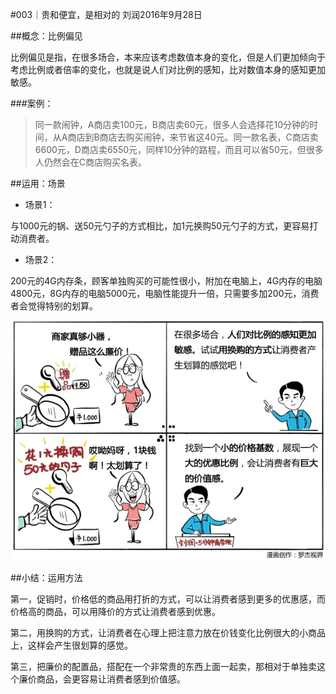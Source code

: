 #003｜贵和便宜，是相对的
刘润2016年9月28日

##概念：比例偏见

比例偏见是指，在很多场合，本来应该考虑数值本身的变化，但是人们更加倾向于考虑比例或者倍率的变化，也就是说人们对比例的感知，比对数值本身的感知更加敏感。

###案例：
>同一款闹钟，A商店卖100元，B商店卖60元，很多人会选择花10分钟的时间，从A商店到B商店去购买闹钟，来节省这40元。同一款名表，C商店卖6600元，D商店卖6550元，同样10分钟的路程，而且可以省50元，但很多人仍然会在C商店购买名表。

##运用：场景

- 场景1：

与1000元的锅、送50元勺子的方式相比，加1元换购50元勺子的方式，更容易打动消费者。

- 场景2：

200元的4G内存条，顾客单独购买的可能性很小，附加在电脑上，4G内存的电脑4800元，8G内存的电脑5000元，电脑性能提升一倍，只需要多加200元，消费者会觉得特别的划算。

![](./_image/2017-08-03-17-22-45.jpg)

##小结：运用方法

第一，促销时，价格低的商品用打折的方式，可以让消费者感到更多的优惠感，而价格高的商品，可以用降价的方式让消费者感到优惠。

第二，用换购的方式，让消费者在心理上把注意力放在价钱变化比例很大的小商品上，这样会产生很划算的感觉。

第三，把廉价的配置品，搭配在一个非常贵的东西上面一起卖，那相对于单独卖这个廉价商品，会更容易让消费者感到价值感。